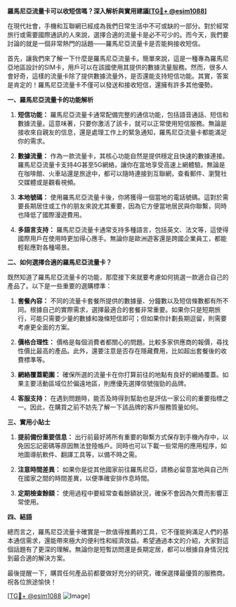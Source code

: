**羅馬尼亞流量卡可以收短信嗎？深入解析與實用建議[[TG💪+ @esim1088](https://t.me/s/esim1088)]**

在現代社會，手機和互聯網已經成為我們日常生活中不可或缺的一部分。對於經常旅行或需要國際通訊的人來說，選擇合適的流量卡是必不可少的。而今天，我們要討論的就是一個非常熱門的話題——羅馬尼亞流量卡是否能夠接收短信。

首先，讓我們來了解一下什麼是羅馬尼亞流量卡。簡單來說，這是一種專為羅馬尼亞地區設計的SIM卡，用戶可以在該國使用其提供的數據流量服務。然而，很多人會好奇，這樣的流量卡除了提供數據流量外，是否還能支持短信功能。其實，答案是肯定的！羅馬尼亞流量卡不僅可以發送和接收短信，還擁有許多其他優勢。

**一、羅馬尼亞流量卡的功能解析**

1. **短信功能：**
   羅馬尼亞流量卡通常配備完整的通信功能，包括語音通話、短信和數據流量。這意味著，只要你激活了該卡，就可以正常使用短信服務。無論是接收來自親友的信息，還是處理工作上的緊急通知，羅馬尼亞流量卡都能滿足你的需求。

2. **數據流量：**
   作為一款流量卡，其核心功能自然是提供穩定且快速的數據連接。羅馬尼亞流量卡支持4G甚至5G網絡，讓你在當地享受高速上網體驗。無論是在咖啡館、火車站還是旅途中，都可以隨時連接到互聯網，查看郵件、瀏覽社交媒體或是觀看視頻。

3. **本地號碼：**
   使用羅馬尼亞流量卡後，你將獲得一個當地的電話號碼。這對於需要長期居住或工作的朋友來說尤其重要，因為它方便當地居民與你聯繫，同時也降低了國際漫遊費用。

4. **多語言支持：**
   羅馬尼亞流量卡通常支持多種語言，包括英文、法文等，這使得國際用戶在使用時更加得心應手。無論你是歐洲遊客還是跨國企業員工，都能輕鬆應對各種場景。

**二、如何選擇合適的羅馬尼亞流量卡？**

既然知道了羅馬尼亞流量卡的功能，那麼接下來就要考慮如何挑選一款適合自己的產品了。以下是一些重要的選購標準：

1. **套餐內容：**
   不同的流量卡套餐所提供的數據量、分鐘數以及短信條數都有所不同。根據自己的實際需求，選擇最適合的套餐非常重要。如果你只是短期旅行，可能只需要少量的數據和幾條短信即可；但如果你計劃長期逗留，則需要考慮更全面的方案。

2. **價格合理性：**
   價格是每個消費者都關心的問題。比較多家供應商的報價，尋找性價比最高的產品。此外，還要注意是否存在隱藏費用，比如超出套餐後的收費標準等。

3. **網絡覆蓋範圍：**
   確保所選的流量卡在你打算前往的地點有良好的網絡覆蓋。如果主要活動區域位於偏遠地區，則應優先選擇信號強勁的品牌。

4. **客服支持：**
   在遇到問題時，能否及時得到幫助也是評估一家公司的重要指標之一。因此，在購買之前不妨先了解一下該品牌的客戶服務質量如何。

**三、實用小貼士**

1. **提前備份重要信息：**
   出行前最好將所有重要的聯繫方式保存到手機內存中，以免因忘記密碼等原因無法登陸帳戶。同時也可以下載一些常用的應用程序，如地圖導航軟件、翻譯工具等，以備不時之需。

2. **注意時間差異：**
   如果你是從其他國家前往羅馬尼亞，請務必留意當地與自己所在國家之間的時間差異，以便準確安排作息時間。

3. **定期檢查餘額：**
   使用過程中要經常查看餘額狀況，確保不會因為欠費而影響正常使用。

**四、結語**

總而言之，羅馬尼亞流量卡確實是一款值得推薦的工具，它不僅能夠滿足人們的基本通信需求，還能帶來極大的便利性和經濟效益。希望通過本文的介紹，大家對這個話題有了更深的理解。無論你是短暫訪問還是長期定居，都可以根據自身情況找到最合適的解決方案。

最後提醒一下，購買任何產品前都要做好充分的研究，確保選擇最優質的服務商。祝各位旅途愉快！

[[TG💪+ @esim1088](https://t.me/s/esim1088) ![Image](https://i.postimg.cc/4NQfJmqS/Snipaste-2025-05-13-00-14-12.png)]